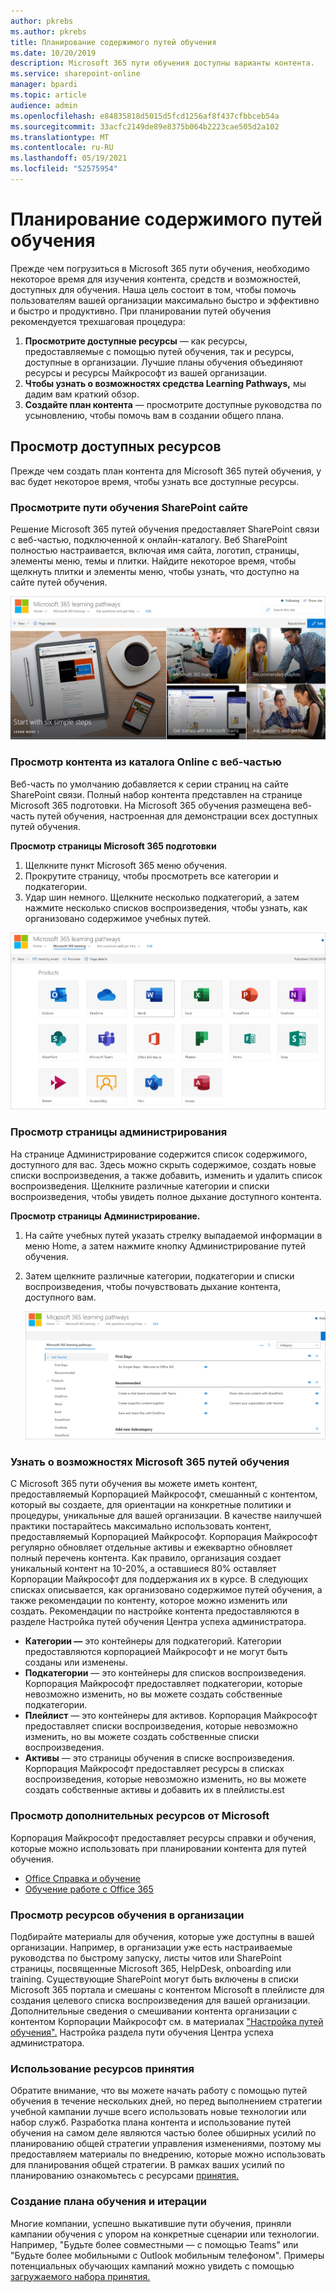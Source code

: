 ```yaml
---
author: pkrebs
ms.author: pkrebs
title: Планирование содержимого путей обучения
ms.date: 10/20/2019
description: Microsoft 365 пути обучения доступны варианты контента.
ms.service: sharepoint-online
manager: bpardi
ms.topic: article
audience: admin
ms.openlocfilehash: e84835818d5015d5fcd1256af8f437cfbbceb54a
ms.sourcegitcommit: 33acfc2149de89e8375b064b2223cae505d2a102
ms.translationtype: MT
ms.contentlocale: ru-RU
ms.lasthandoff: 05/19/2021
ms.locfileid: "52575954"
---
```

# <a name="plan-your-learning-pathways-content"></a>Планирование содержимого путей обучения
Прежде чем погрузиться в Microsoft 365 пути обучения, необходимо некоторое время для изучения контента, средств и возможностей, доступных для обучения. Наша цель состоит в том, чтобы помочь пользователям вашей организации максимально быстро и эффективно и быстро и продуктивно. При планировании путей обучения рекомендуется трехшаговая процедура:

1. **Просмотрите доступные ресурсы** — как ресурсы, предоставляемые с помощью путей обучения, так и ресурсы, доступные в организации. Лучшие планы обучения объединяют ресурсы и ресурсы Майкрософт из вашей организации.
2. **Чтобы узнать о возможностях средства Learning Pathways,** мы дадим вам краткий обзор. 
3. **Создайте план контента** — просмотрите доступные руководства по усыновлению, чтобы помочь вам в создании общего плана.

## <a name="review-the-available-resources"></a>Просмотр доступных ресурсов
Прежде чем создать план контента для Microsoft 365 путей обучения, у вас будет некоторое время, чтобы узнать все доступные ресурсы.  

### <a name="review-the-learning-pathways-sharepoint-site"></a>Просмотрите пути обучения SharePoint сайте
Решение Microsoft 365 путей обучения предоставляет SharePoint связи с веб-частью, подключенной к онлайн-каталогу. Веб SharePoint полностью настраивается, включая имя сайта, логотип, страницы, элементы меню, темы и плитки. Найдите некоторое время, чтобы щелкнуть плитки и элементы меню, чтобы узнать, что доступно на сайте путей обучения.

![Фотографии путей обучения в использовании.](media/cg-introducing.png)

### <a name="review-the-content-from-the-online-catalog-with-the-web-part"></a>Просмотр контента из каталога Online с веб-частью
Веб-часть по умолчанию добавляется к серии страниц на сайте SharePoint связи. Полный набор контента представлен на странице Microsoft 365 подготовки. На Microsoft 365 обучения размещена веб-часть путей обучения, настроенная для демонстрации всех доступных путей обучения. 

**Просмотр страницы Microsoft 365 подготовки**
1. Щелкните пункт Microsoft 365 меню обучения. 
1. Прокрутите страницу, чтобы просмотреть все категории и подкатегории.
2. Удар шин немного. Щелкните несколько подкатегорий, а затем нажмите несколько списков воспроизведения, чтобы узнать, как организовано содержимое учебных путей. 

![Окно отображает значки категорий путей обучения.](media/cg-adminsuccesscenterplan_01.png)

### <a name="view-the-administration-page"></a>Просмотр страницы администрирования
На странице Администрирование содержится список содержимого, доступного для вас. Здесь можно скрыть содержимое, создать новые списки воспроизведения, а также добавить, изменить и удалить список воспроизведения. Щелкните различные категории и списки воспроизведения, чтобы увидеть полное дыхание доступного контента. 

**Просмотр страницы Администрирование.**
1. На сайте учебных путей указать стрелку выпадаемой информации в меню Home, а затем нажмите кнопку Администрирование путей обучения.  
2. Затем щелкните различные категории, подкатегории и списки воспроизведения, чтобы почувствовать дыхание контента, доступного вам. 

   ![Окно вариантов выборки путей.](media/cg-adminsuccesscenterplan_02.png)

### <a name="get-to-know-the-capabilities-of-microsoft-365-learning-pathways"></a>Узнать о возможностях Microsoft 365 путей обучения
С Microsoft 365 пути обучения вы можете иметь контент, предоставляемый Корпорацией Майкрософт, смешанный с контентом, который вы создаете, для ориентации на конкретные политики и процедуры, уникальные для вашей организации. В качестве наилучшей практики постарайтесь максимально использовать контент, предоставляемый Корпорацией Майкрософт. Корпорация Майкрософт регулярно обновляет отдельные активы и ежеквартно обновляет полный перечень контента. Как правило, организация создает уникальный контент на 10-20%, а оставшиеся 80% оставляет Корпорации Майкрософт для поддержания их в курсе. В следующих списках описывается, как организовано содержимое путей обучения, а также рекомендации по контенту, которое можно изменить или создать. Рекомендации по настройке контента предоставляются в разделе Настройка путей обучения Центра успеха администратора.

- **Категории —** это контейнеры для подкатегорий. Категории предоставляются корпорацией Майкрософт и не могут быть созданы или изменены.
- **Подкатегории** — это контейнеры для списков воспроизведения. Корпорация Майкрософт предоставляет подкатегории, которые невозможно изменить, но вы можете создать собственные подкатегории. 
- **Плейлист** — это контейнеры для активов. Корпорация Майкрософт предоставляет списки воспроизведения, которые невозможно изменить, но вы можете создать собственные списки воспроизведения.  
- **Активы** — это страницы обучения в списке воспроизведения. Корпорация Майкрософт предоставляет ресурсы в списках воспроизведения, которые невозможно изменить, но вы можете создать собственные активы и добавить их в плейлисты.est

### <a name="review-additional-resources-from-microsoft"></a>Просмотр дополнительных ресурсов от Microsoft
Корпорация Майкрософт предоставляет ресурсы справки и обучения, которые можно использовать при планировании контента для путей обучения.  

-  [Office Справка и обучение](https://support.office.com)
-  [Обучение работе с Office 365](https://support.office.com/office-training-center)

### <a name="review-the-learning-resources-in-your-organization"></a>Просмотр ресурсов обучения в организации
Подбирайте материалы для обучения, которые уже доступны в вашей организации.
Например, в организации уже есть настраиваемые руководства по быстрому запуску, листы читов или SharePoint страницы, посвященные Microsoft 365, HelpDesk, onboarding или training. Существующие SharePoint могут быть включены в списки Microsoft 365 портала и смешаны с контентом Microsoft в плейлисте для создания целевого списка воспроизведения для вашей организации. Дополнительные сведения о смешивании контента организации с контентом Корпорации Майкрософт см. в материалах ["Настройка путей обучения".](custom_overview.md) Настройка раздела пути обучения Центра успеха администратора.

### <a name="leverage-the-adoption-resources"></a>Использование ресурсов принятия
Обратите внимание, что вы можете начать работу с помощью путей обучения в течение нескольких дней, но перед выполнением стратегии учебной кампании лучше всего использовать новые технологии или набор служб. Разработка плана контента и использование путей обучения на самом деле являются частью более обширных усилий по планированию общей стратегии управления изменениями, поэтому мы предоставляем материалы по внедрению, которые можно использовать для планирования общей стратегии. В рамках ваших усилий по планированию ознакомьтесь с ресурсами [принятия.](https://resources.techcommunity.microsoft.com/adoption/)

### <a name="build-a-learning-plan-and-iterate"></a>Создание плана обучения и итерации 
Многие компании, успешно выкатившие пути обучения, приняли кампании обучения с упором на конкретные сценарии или технологии. Например, "Будьте более совместными — с помощью Teams" или "Будьте более мобильными с Outlook мобильным телефоном". Примеры потенциальных обучающих кампаний можно увидеть с помощью [загружаемого набора принятия.](https://teamworktools.azurewebsites.net/m365lp/m365lpadoptionkit.zip)


 
